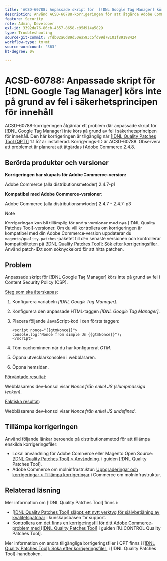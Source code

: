 ```yaml
---
title: 'ACSD-60788: Anpassade skript för  [!DNL Google Tag Manager] kördes inte på grund av CSP-fel'
description: Använd ACSD-60788-korrigeringen för att åtgärda Adobe Commerce-problemet där anpassade skript för  [!DNL Google Tag Manager]  inte körs på grund av fel i Content Security Policy (CSP).
feature: Security
role: Admin, Developer
exl-id: 3392da76-86cb-4357-8658-c95d914a5829
type: Troubleshooting
source-git-commit: 7fdb02a6d89d50ea593c5fd99d78101f89198424
workflow-type: tm+mt
source-wordcount: '363'
ht-degree: 0%

---
```


# ACSD-60788: Anpassade skript för [!DNL Google Tag Manager] körs inte på grund av fel i säkerhetsprincipen för innehåll

ACSD-60788-korrigeringen åtgärdar ett problem där anpassade skript för [!DNL Google Tag Manager] inte körs på grund av fel i säkerhetsprincipen för innehåll. Den här korrigeringen är tillgänglig när [[!DNL Quality Patches Tool (QPT)]](https://experienceleague.adobe.com/sv/docs/commerce-operations/tools/quality-patches-tool/quality-patches-tool-to-self-serve-quality-patches) 1.1.52 är installerad. Korrigerings-ID är ACSD-60788. Observera att problemet är planerat att åtgärdas i Adobe Commerce 2.4.8.

## Berörda produkter och versioner

**Korrigeringen har skapats för Adobe Commerce-version:**

Adobe Commerce (alla distributionsmetoder) 2.4.7-p1

**Kompatibel med Adobe Commerce-versioner:**

Adobe Commerce (alla distributionsmetoder) 2.4.7 - 2.4.7-p3

>[!NOTE]
>
>Korrigeringen kan bli tillämplig för andra versioner med nya [!DNL Quality Patches Tool]-versioner. Om du vill kontrollera om korrigeringen är kompatibel med din Adobe Commerce-version uppdaterar du `magento/quality-patches`-paketet till den senaste versionen och kontrollerar kompatibiliteten på [[!DNL Quality Patches Tool]: Sök efter korrigeringsfiler &#x200B;](https://experienceleague.adobe.com/tools/commerce-quality-patches/index.html?lang=sv-SE). Använd patch-ID:t som söknyckelord för att hitta patchen.

## Problem

Anpassade skript för [!DNL Google Tag Manager] körs inte på grund av fel i Content Security Policy (CSP).

<u>Steg som ska återskapas</u>:

1. Konfigurera variabeln *[!DNL Google Tag Manager]*.
1. Konfigurera den anpassade HTML-taggen *[!DNL Google Tag Manager]*.
1. Placera följande JavaScript-kod i den första taggen:

   ```
   <script nonce="{{gtmNonce}}">
   console.log("Nonce from simple JS {{gtmNonce}}");
   </script>
   ```

1. Töm cacheminnen när du har konfigurerat *GTM*.
1. Öppna utvecklarkonsolen i webbläsaren.
1. Öppna hemsidan.

<u>Förväntade resultat</u>:

Webbläsarens dev-konsol visar *Nonce från enkel JS (slumpmässiga tecken)*.

<u>Faktiska resultat</u>:

Webbläsarens dev-konsol visar *Nonce från enkel JS undefined*.

## Tillämpa korrigeringen

Använd följande länkar beroende på distributionsmetod för att tillämpa enskilda korrigeringsfiler:

* Lokal användning för Adobe Commerce eller Magento Open Source: [[!DNL Quality Patches Tool] > Användning &#x200B;](/help/tools/quality-patches-tool/usage.md) i guiden [!DNL Quality Patches Tool].
* Adobe Commerce om molninfrastruktur: [Uppgraderingar och korrigeringar > Tillämpa korrigeringar](https://experienceleague.adobe.com/docs/commerce-cloud-service/user-guide/develop/upgrade/apply-patches.html?lang=sv-SE) i Commerce om molninfrastruktur.

## Relaterad läsning

Mer information om [!DNL Quality Patches Tool] finns i:

* [[!DNL Quality Patches Tool] släppt: ett nytt verktyg för självbetjäning av kvalitetspatchar](https://experienceleague.adobe.com/sv/docs/commerce-operations/tools/quality-patches-tool/quality-patches-tool-to-self-serve-quality-patches) i kunskapsbasen för support.
* [Kontrollera om det finns en korrigeringsfil för ditt Adobe Commerce-problem med  [!DNL Quality Patches Tool]](/help/tools/quality-patches-tool/patches-available-in-qpt/check-patch-for-magento-issue-with-magento-quality-patches.md) i guiden [!UICONTROL Quality Patches Tool].


Mer information om andra tillgängliga korrigeringsfiler i QPT finns i [[!DNL Quality Patches Tool]: Söka efter korrigeringsfiler &#x200B;](https://experienceleague.adobe.com/tools/commerce-quality-patches/index.html?lang=sv-SE) i [!DNL Quality Patches Tool]-handboken.
